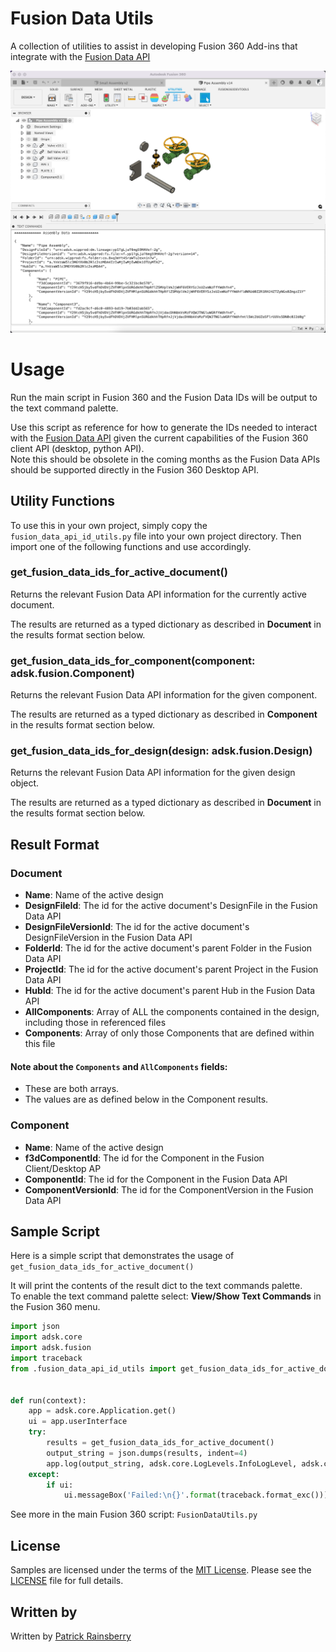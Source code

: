 # Fusion Data Utils
A collection of utilities to assist in developing Fusion 360 Add-ins that integrate with the 
[Fusion Data API](
    https://forge.autodesk.com/en/docs/fusiondata/v1/developers_guide/overview/
)

![Cover](./resources/cover.png)

# Usage
Run the main script in Fusion 360 and the Fusion Data IDs will be output to the text command palette.

Use this script as reference for how to generate the IDs 
needed to interact with the 
[Fusion Data API](
    https://forge.autodesk.com/en/docs/fusiondata/v1/developers_guide/overview/
)
given the current capabilities of the Fusion 360 client API 
(desktop, python API).  
Note this should be obsolete in the coming months 
as the Fusion Data APIs should be supported directly 
in the Fusion 360 Desktop API.

## Utility Functions
To use this in your own project, simply copy the `fusion_data_api_id_utils.py` 
file into your own project directory. Then import one of the following functions and use accordingly.


### get_fusion_data_ids_for_active_document()

Returns the relevant Fusion Data API information for the currently active document.

The results are returned as a typed dictionary as described in **Document** in the results format section below.

### get_fusion_data_ids_for_component(component: adsk.fusion.Component)

Returns the relevant Fusion Data API information for the given component.

The results are returned as a typed dictionary as described in **Component** in the results format section below.

### get_fusion_data_ids_for_design(design: adsk.fusion.Design)

Returns the relevant Fusion Data API information for the given design object.

The results are returned as a typed dictionary as described in **Document** in the results format section below.

## Result Format

### Document
* **Name**: Name of the active design
* **DesignFileId**: The id for the active document's DesignFile in the Fusion Data API
* **DesignFileVersionId**: The id for the active document's DesignFileVersion in the Fusion Data API
* **FolderId**: The id for the active document's parent Folder in the Fusion Data API
* **ProjectId**: The id for the active document's parent Project in the Fusion Data API
* **HubId**: The id for the active document's parent Hub in the Fusion Data API
* **AllComponents**: Array of ALL the components contained in the design, including those in referenced files
* **Components**: Array of only those Components that are defined within this file

#### Note about the `Components` and `AllComponents` fields:
* These are both arrays.
* The values are as defined below in the Component results.

### Component
* **Name**: Name of the active design
* **f3dComponentId**: The id for the Component in the Fusion Client/Desktop AP
* **ComponentId**: The id for the Component in the Fusion Data API
* **ComponentVersionId**: The id for the ComponentVersion in the Fusion Data API

## Sample Script
Here is a simple script that demonstrates the usage of `get_fusion_data_ids_for_active_document()`

It will print the contents of the result dict to the text commands palette.  
To enable the text command palette select: **View/Show Text Commands** in the Fusion 360 menu.

```python
import json
import adsk.core
import adsk.fusion
import traceback
from .fusion_data_api_id_utils import get_fusion_data_ids_for_active_document


def run(context):
    app = adsk.core.Application.get()
    ui = app.userInterface
    try:
        results = get_fusion_data_ids_for_active_document()
        output_string = json.dumps(results, indent=4)
        app.log(output_string, adsk.core.LogLevels.InfoLogLevel, adsk.core.LogTypes.ConsoleLogType)
    except:
        if ui:
            ui.messageBox('Failed:\n{}'.format(traceback.format_exc()))
```

See more in the main Fusion 360 script: `FusionDataUtils.py` 
## License
Samples are licensed under the terms of the [MIT License](http://opensource.org/licenses/MIT). Please see the [LICENSE](LICENSE) file for full details.

## Written by

Written by [Patrick Rainsberry](https://www.linkedin.com/in/patrickrainsberry/) <br />

